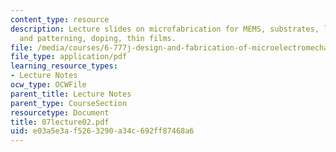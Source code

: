 ```yaml
---
content_type: resource
description: Lecture slides on microfabrication for MEMS, substrates, lithography
  and patterning, doping, thin films.
file: /media/courses/6-777j-design-and-fabrication-of-microelectromechanical-devices-spring-2007/e03a5e3af5263290a34c692ff87468a6_07lecture02.pdf
file_type: application/pdf
learning_resource_types:
- Lecture Notes
ocw_type: OCWFile
parent_title: Lecture Notes
parent_type: CourseSection
resourcetype: Document
title: 07lecture02.pdf
uid: e03a5e3a-f526-3290-a34c-692ff87468a6
---
```

